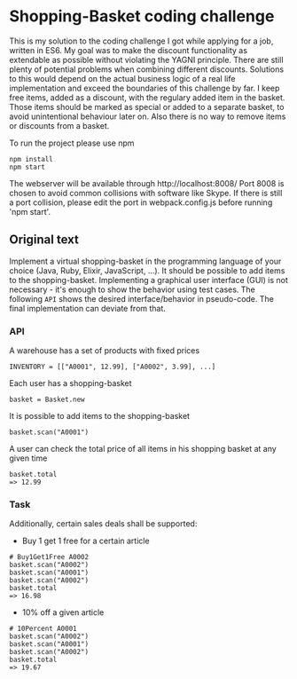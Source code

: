 # Shopping-Basket coding challenge

This is my solution to the coding challenge I got while applying for a job, written in ES6.
My goal was to make the discount functionality as extendable as possible without violating the YAGNI principle.
There are still plenty of potential problems when combining different discounts. Solutions to this would depend on the actual business logic of a real life implementation and exceed the boundaries of this challenge by far.
I keep free items, added as a discount, with the regulary added item in the basket. Those items should be marked as special or added to a separate basket, to avoid unintentional behaviour later on.
Also there is no way to remove items or discounts from a basket.

To run the project please use npm
```
npm install
npm start
```
The webserver will be available through http://localhost:8008/
Port 8008 is chosen to avoid common collisions with software like Skype. If there is still a port collision, please edit the port in webpack.config.js before running 'npm start'.


## Original text

Implement a virtual shopping-basket in the programming language of your choice (Java, Ruby, Elixir, JavaScript, ...). It should be possible to add items to the shopping-basket. Implementing a graphical user interface (GUI) is not necessary - it's enough to show the behavior using test cases. 
The following `API` shows the desired interface/behavior in pseudo-code. The final implementation can deviate from that.

### API
A warehouse has a set of products with fixed prices

```
INVENTORY = [["A0001", 12.99], ["A0002", 3.99], ...]
```

Each user has a shopping-basket

```
basket = Basket.new
```

It is possible to add items to the shopping-basket

```
basket.scan("A0001")
```

A user can check the total price of all items in his shopping basket at any given time

```
basket.total
=> 12.99
```

### Task
Additionally, certain sales deals shall be supported:

* Buy 1 get 1 free for a certain article

```
# Buy1Get1Free A0002
basket.scan("A0002")
basket.scan("A0001")
basket.scan("A0002")
basket.total
=> 16.98
```

* 10% off a given article

```
# 10Percent A0001
basket.scan("A0002")
basket.scan("A0001")
basket.scan("A0002")
basket.total
=> 19.67
```